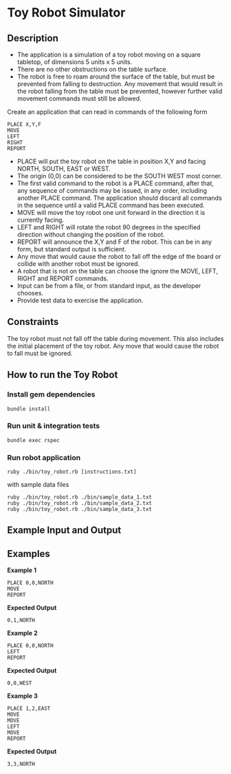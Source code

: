 # Toy Robot Simulator
 
## Description
- The application is a simulation of a toy robot moving on a square tabletop, of dimensions 5 units x 5 units.
- There are no other obstructions on the table surface.
- The robot is free to roam around the surface of the table, but must be prevented from falling to destruction. Any movement
that would result in the robot falling from the table must be prevented, however further valid movement commands must still
be allowed.

Create an application that can read in commands of the following form

```
PLACE X,Y,F
MOVE
LEFT
RIGHT
REPORT
```

* PLACE will put the toy robot on the table in position X,Y and facing NORTH, SOUTH, EAST or WEST.
* The origin (0,0) can be considered to be the SOUTH WEST most corner.
* The first valid command to the robot is a PLACE command, after that, any sequence of commands may be issued, in any order, including another PLACE command. The application should discard all commands in the sequence until a valid PLACE command has been executed.
* MOVE will move the toy robot one unit forward in the direction it is currently facing.
* LEFT and RIGHT will rotate the robot 90 degrees in the specified direction without changing the position of the robot.
* REPORT will announce the X,Y and F of the robot. This can be in any form, but standard output is sufficient.
* Any move that would cause the robot to fall off the edge of the board or collide with another robot
must be ignored.
* A robot that is not on the table can choose the ignore the MOVE, LEFT, RIGHT and REPORT commands.
* Input can be from a file, or from standard input, as the developer chooses.
* Provide test data to exercise the application.

## Constraints
 
The toy robot must not fall off the table during movement. This also includes the initial placement of the toy robot.
Any move that would cause the robot to fall must be ignored.
 

## How to run the Toy Robot

### Install gem dependencies
`bundle install`

### Run unit & integration tests
`bundle exec rspec`

### Run robot application
```
ruby ./bin/toy_robot.rb [instructions.txt]
```
with sample data files
```
ruby ./bin/toy_robot.rb ./bin/sample_data_1.txt
ruby ./bin/toy_robot.rb ./bin/sample_data_2.txt
ruby ./bin/toy_robot.rb ./bin/sample_data_3.txt
```


## Example Input and Output

## Examples

**Example 1**
```
PLACE 0,0,NORTH
MOVE
REPORT
```
**Expected Output**
```
0,1,NORTH
```

**Example 2**
```
PLACE 0,0,NORTH
LEFT
REPORT
```
**Expected Output**
```
0,0,WEST
```

**Example 3**
```
PLACE 1,2,EAST
MOVE
MOVE
LEFT
MOVE
REPORT
```
**Expected Output**
```
3,3,NORTH
```